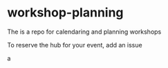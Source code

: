 # workshop-planning
The is a repo for calendaring and planning workshops

To reserve the hub for your event, add an issue 

a
